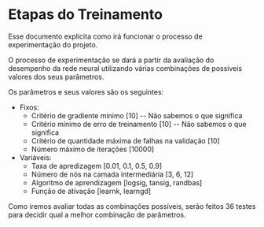 Etapas do Treinamento
=====================
Esse documento explicita como irá funcionar o processo de experimentação do projeto.

O processo de experimentação se dará a partir da avaliação do desempenho da rede neural utilizando várias combinações
de possíveis valores dos seus parâmetros.

Os parâmetros e seus valores são os seguintes:
  * Fixos:
    * Critério de gradiente minimo [10] -- Não sabemos o que significa
    * Critério mínimo de erro de treinamento  [10] -- Não sabemos o que significa
    * Critério de quantidade máxima de falhas na validação [10]
    * Número máximo de iterações [10000]
  * Variáveis:
    * Taxa de apredizagem [0.01, 0.1, 0.5, 0.9]
    * Número de nós na camada intermediária [3, 6, 12]
    * Algoritmo de aprendizagem [logsig, tansig, randbas]
    * Função de ativação [learnk, learngd]

Como iremos avaliar todas as combinações possíveis, serão feitos 36 testes para decidir qual a melhor
combinação de parâmetros.
